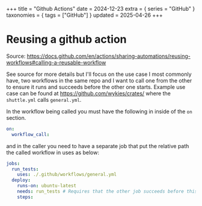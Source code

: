 +++
title = "Github Actions"
date = 2024-12-23
extra = { series = "GitHub" }
taxonomies = { tags = ["GitHub"] }
updated = 2025-04-26
+++

# Reusing a github action

Source: <https://docs.github.com/en/actions/sharing-automations/reusing-workflows#calling-a-reusable-workflow>

See source for more details but I'll focus on the use case I most commonly have, two workflows in the same repo and I want to call one from the other to ensure it runs and succeeds before the other one starts.
Example use case can be found at <https://github.com/wykies/crates/> where the `shuttle.yml` calls `general.yml`.

In the workflow being called you must have the following in inside of the `on` section.

```yml
on:  
  workflow_call:
```

and in the caller you need to have a separate job that put the relative path the called workflow in uses as below:

```yml
jobs:
  run_tests:
    uses: ./.github/workflows/general.yml
  deploy:
    runs-on: ubuntu-latest
    needs: run_tests # Requires that the other job succeeds before this one will start
    steps:
```

